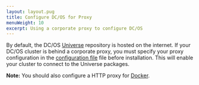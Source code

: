 ```yaml
---
layout: layout.pug
title: Configure DC/OS for Proxy
menuWeight: 10
excerpt: Using a corporate proxy to configure DC/OS
---
```



By default, the DC/OS [Universe](https://github.com/mesosphere/universe) repository is hosted on the internet. If your DC/OS cluster is behind a corporate proxy, you must specify your proxy configuration in the [configuration file](/1.11/installing/ent/custom/configuration/configuration-parameters/#use-proxy) file before installation. This will enable your cluster to connect to the Universe packages.

**Note:** You should also configure a HTTP proxy for [Docker](https://docs.docker.com/engine/admin/systemd/#/http-proxy).
